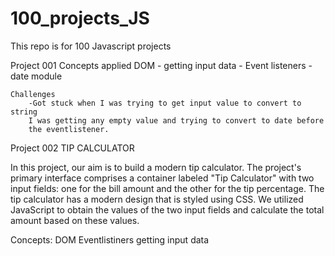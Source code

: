 # 100_projects_JS
This repo is for 100 Javascript projects

Project 001
    Concepts applied
    DOM - getting input data
        - Event listeners
        - date module

    Challenges 
        -Got stuck when I was trying to get input value to convert to string
        I was getting any empty value and trying to convert to date before 
        the eventlistener. 


Project 002
TIP CALCULATOR

In this project, our aim is to build a modern tip calculator. The project's primary interface comprises a container labeled "Tip Calculator" with two input fields: one for the bill amount and the other for the tip percentage. The tip calculator has a modern design that is styled using CSS. We utilized JavaScript to obtain the values of the two input fields and calculate the total amount based on these values.

Concepts:
    DOM
    Eventlistiners
    getting input data